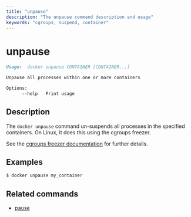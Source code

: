 ```yaml
---
title: "unpause"
description: "The unpause command description and usage"
keywords: "cgroups, suspend, container"
---
```


<!-- This file is maintained within the docker/cli GitHub
     repository at https://github.com/docker/cli/. Make all
     pull requests against that repo. If you see this file in
     another repository, consider it read-only there, as it will
     periodically be overwritten by the definitive file. Pull
     requests which include edits to this file in other repositories
     will be rejected.
-->

# unpause

```markdown
Usage:  docker unpause CONTAINER [CONTAINER...]

Unpause all processes within one or more containers

Options:
      --help   Print usage
```

## Description

The `docker unpause` command un-suspends all processes in the specified containers.
On Linux, it does this using the cgroups freezer.

See the
[cgroups freezer documentation](https://www.kernel.org/doc/Documentation/cgroup-v1/freezer-subsystem.txt)
for further details.

## Examples

```bash
$ docker unpause my_container
```

## Related commands

* [pause](pause.md)
